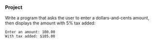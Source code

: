 ### Project

Write a program that asks the user to enter a dollars-and-cents amount, then displays the amount with 5% tax added:

```
Enter an amount: 100.00
With tax added: $105.00
```
